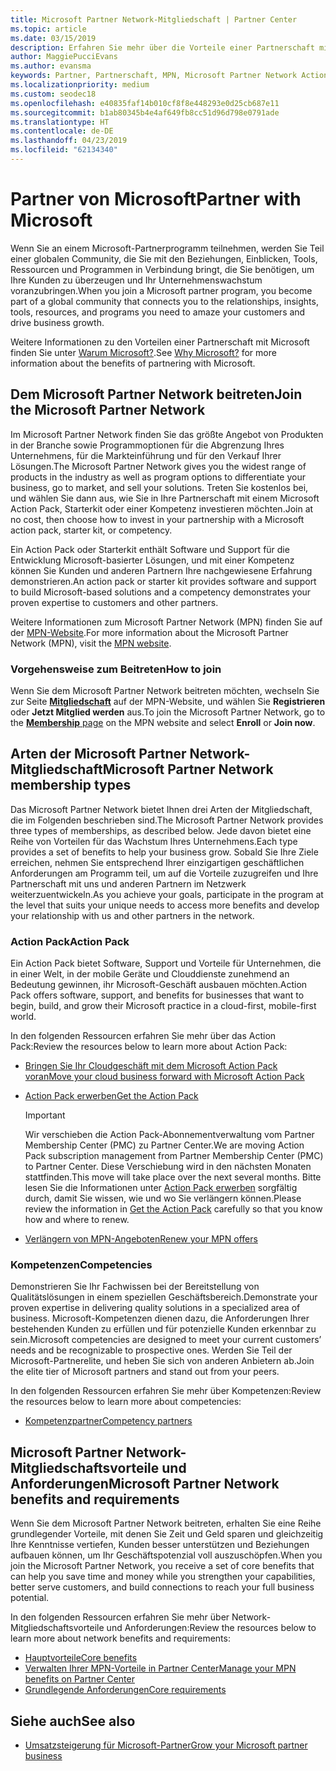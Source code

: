 ```yaml
---
title: Microsoft Partner Network-Mitgliedschaft | Partner Center
ms.topic: article
ms.date: 03/15/2019
description: Erfahren Sie mehr über die Vorteile einer Partnerschaft mit Microsoft. Im Microsoft Partner Network finden Sie das größte Angebot von Produkten in der Branche sowie Programmoptionen für die Abgrenzung Ihres Unternehmens, für die Markteinführung und für den Verkauf Ihrer Lösungen.
author: MaggiePucciEvans
ms.author: evansma
keywords: Partner, Partnerschaft, MPN, Microsoft Partner Network Action Pack, MAPS, Aktion Pack-Abonnement, Vorteile, MPN-Vorteile, Mitgliedschaft, Silver, Gold, Kompetenzen
ms.localizationpriority: medium
ms.custom: seodec18
ms.openlocfilehash: e40835faf14b010cf8f8e448293e0d25cb687e11
ms.sourcegitcommit: b1ab80345b4e4af649fb8cc51d96d798e0791ade
ms.translationtype: HT
ms.contentlocale: de-DE
ms.lasthandoff: 04/23/2019
ms.locfileid: "62134340"
---
```

# <a name="partner-with-microsoft"></a><span data-ttu-id="a9e79-105">Partner von Microsoft</span><span class="sxs-lookup"><span data-stu-id="a9e79-105">Partner with Microsoft</span></span>

<span data-ttu-id="a9e79-106">Wenn Sie an einem Microsoft-Partnerprogramm teilnehmen, werden Sie Teil einer globalen Community, die Sie mit den Beziehungen, Einblicken, Tools, Ressourcen und Programmen in Verbindung bringt, die Sie benötigen, um Ihre Kunden zu überzeugen und Ihr Unternehmenswachstum voranzubringen.</span><span class="sxs-lookup"><span data-stu-id="a9e79-106">When you join a Microsoft partner program, you become part of a global community that connects you to the relationships, insights, tools, resources, and programs you need to amaze your customers and drive business growth.</span></span>

<span data-ttu-id="a9e79-107">Weitere Informationen zu den Vorteilen einer Partnerschaft mit Microsoft finden Sie unter [Warum Microsoft?](https://partner.microsoft.com/business-opportunities/why-microsoft).</span><span class="sxs-lookup"><span data-stu-id="a9e79-107">See [Why Microsoft?](https://partner.microsoft.com/business-opportunities/why-microsoft) for more information about the benefits of partnering with Microsoft.</span></span> 

## <a name="join-the-microsoft-partner-network"></a><span data-ttu-id="a9e79-108">Dem Microsoft Partner Network beitreten</span><span class="sxs-lookup"><span data-stu-id="a9e79-108">Join the Microsoft Partner Network</span></span>

<!-- 12/5/18 The content below was copied and pasted directly from the Membership page of the MPN site (https://partner.microsoft.com/en-us/membership)-->

<span data-ttu-id="a9e79-109">Im Microsoft Partner Network finden Sie das größte Angebot von Produkten in der Branche sowie Programmoptionen für die Abgrenzung Ihres Unternehmens, für die Markteinführung und für den Verkauf Ihrer Lösungen.</span><span class="sxs-lookup"><span data-stu-id="a9e79-109">The Microsoft Partner Network gives you the widest range of products in the industry as well as program options to differentiate your business, go to market, and sell your solutions.</span></span> <span data-ttu-id="a9e79-110">Treten Sie kostenlos bei, und wählen Sie dann aus, wie Sie in Ihre Partnerschaft mit einem Microsoft Action Pack, Starterkit oder einer Kompetenz investieren möchten.</span><span class="sxs-lookup"><span data-stu-id="a9e79-110">Join at no cost, then choose how to invest in your partnership with a Microsoft action pack, starter kit, or competency.</span></span>

<span data-ttu-id="a9e79-111">Ein Action Pack oder Starterkit enthält Software und Support für die Entwicklung Microsoft-basierter Lösungen, und mit einer Kompetenz können Sie Kunden und anderen Partnern Ihre nachgewiesene Erfahrung demonstrieren.</span><span class="sxs-lookup"><span data-stu-id="a9e79-111">An action pack or starter kit provides software and support to build Microsoft-based solutions and a competency demonstrates your proven expertise to customers and other partners.</span></span>

<span data-ttu-id="a9e79-112">Weitere Informationen zum Microsoft Partner Network (MPN) finden Sie auf der [MPN-Website](https://partner.microsoft.com/commercial).</span><span class="sxs-lookup"><span data-stu-id="a9e79-112">For more information about the Microsoft Partner Network (MPN), visit the [MPN website](https://partner.microsoft.com/commercial).</span></span>

### <a name="how-to-join"></a><span data-ttu-id="a9e79-113">Vorgehensweise zum Beitreten</span><span class="sxs-lookup"><span data-stu-id="a9e79-113">How to join</span></span>

<span data-ttu-id="a9e79-114">Wenn Sie dem Microsoft Partner Network beitreten möchten, wechseln Sie zur Seite [**Mitgliedschaft**](https://partner.microsoft.com/membership) auf der MPN-Website, und wählen Sie **Registrieren** oder **Jetzt Mitglied werden** aus.</span><span class="sxs-lookup"><span data-stu-id="a9e79-114">To join the Microsoft Partner Network, go to the [**Membership** page](https://partner.microsoft.com/membership) on the MPN website and select **Enroll** or **Join now**.</span></span>

## <a name="microsoft-partner-network-membership-types"></a><span data-ttu-id="a9e79-115">Arten der Microsoft Partner Network-Mitgliedschaft</span><span class="sxs-lookup"><span data-stu-id="a9e79-115">Microsoft Partner Network membership types</span></span>

<!-- 12/5/18 The content below was copied and pasted directly from the Membership pages of the MPN site (https://partner.microsoft.com/en-us/membership)-->

<span data-ttu-id="a9e79-116">Das Microsoft Partner Network bietet Ihnen drei Arten der Mitgliedschaft, die im Folgenden beschrieben sind.</span><span class="sxs-lookup"><span data-stu-id="a9e79-116">The Microsoft Partner Network provides three types of memberships, as described below.</span></span> <span data-ttu-id="a9e79-117">Jede davon bietet eine Reihe von Vorteilen für das Wachstum Ihres Unternehmens.</span><span class="sxs-lookup"><span data-stu-id="a9e79-117">Each type provides a set of benefits to help your business grow.</span></span> <span data-ttu-id="a9e79-118">Sobald Sie Ihre Ziele erreichen, nehmen Sie entsprechend Ihrer einzigartigen geschäftlichen Anforderungen am Programm teil, um auf die Vorteile zuzugreifen und Ihre Partnerschaft mit uns und anderen Partnern im Netzwerk weiterzuentwickeln.</span><span class="sxs-lookup"><span data-stu-id="a9e79-118">As you achieve your goals, participate in the program at the level that suits your unique needs to access more benefits and develop your relationship with us and other partners in the network.</span></span>

### <a name="action-pack"></a><span data-ttu-id="a9e79-119">Action Pack</span><span class="sxs-lookup"><span data-stu-id="a9e79-119">Action Pack</span></span>

<span data-ttu-id="a9e79-120">Ein Action Pack bietet Software, Support und Vorteile für Unternehmen, die in einer Welt, in der mobile Geräte und Clouddienste zunehmend an Bedeutung gewinnen, ihr Microsoft-Geschäft ausbauen möchten.</span><span class="sxs-lookup"><span data-stu-id="a9e79-120">Action Pack offers software, support, and benefits for businesses that want to begin, build, and grow their Microsoft practice in a cloud-first, mobile-first world.</span></span> 

<span data-ttu-id="a9e79-121">In den folgenden Ressourcen erfahren Sie mehr über das Action Pack:</span><span class="sxs-lookup"><span data-stu-id="a9e79-121">Review the resources below to learn more about Action Pack:</span></span>

- [<span data-ttu-id="a9e79-122">Bringen Sie Ihr Cloudgeschäft mit dem Microsoft Action Pack voran</span><span class="sxs-lookup"><span data-stu-id="a9e79-122">Move your cloud business forward with Microsoft Action Pack</span></span>](https://partner.microsoft.com/membership/action-pack)
- [<span data-ttu-id="a9e79-123">Action Pack erwerben</span><span class="sxs-lookup"><span data-stu-id="a9e79-123">Get the Action Pack</span></span>](mpn-get-action-pack.md)
  
    >[!IMPORTANT]
    ><span data-ttu-id="a9e79-124">Wir verschieben die Action Pack-Abonnementverwaltung vom Partner Membership Center (PMC) zu Partner Center.</span><span class="sxs-lookup"><span data-stu-id="a9e79-124">We are moving Action Pack subscription management from Partner Membership Center (PMC) to Partner Center.</span></span> <span data-ttu-id="a9e79-125">Diese Verschiebung wird in den nächsten Monaten stattfinden.</span><span class="sxs-lookup"><span data-stu-id="a9e79-125">This move will take place over the next several months.</span></span> <span data-ttu-id="a9e79-126">Bitte lesen Sie die Informationen unter [Action Pack erwerben](mpn-get-action-pack.md) sorgfältig durch, damit Sie wissen, wie und wo Sie verlängern können.</span><span class="sxs-lookup"><span data-stu-id="a9e79-126">Please review the information in [Get the Action Pack](mpn-get-action-pack.md) carefully so that you know how and where to renew.</span></span>  

- [<span data-ttu-id="a9e79-127">Verlängern von MPN-Angeboten</span><span class="sxs-lookup"><span data-stu-id="a9e79-127">Renew your MPN offers</span></span>](renew-mpn-offers.md)

### <a name="competencies"></a><span data-ttu-id="a9e79-128">Kompetenzen</span><span class="sxs-lookup"><span data-stu-id="a9e79-128">Competencies</span></span>

<span data-ttu-id="a9e79-129">Demonstrieren Sie Ihr Fachwissen bei der Bereitstellung von Qualitätslösungen in einem speziellen Geschäftsbereich.</span><span class="sxs-lookup"><span data-stu-id="a9e79-129">Demonstrate your proven expertise in delivering quality solutions in a specialized area of business.</span></span> <span data-ttu-id="a9e79-130">Microsoft-Kompetenzen dienen dazu, die Anforderungen Ihrer bestehenden Kunden zu erfüllen und für potenzielle Kunden erkennbar zu sein.</span><span class="sxs-lookup"><span data-stu-id="a9e79-130">Microsoft competencies are designed to meet your current customers’ needs and be recognizable to prospective ones.</span></span> <span data-ttu-id="a9e79-131">Werden Sie Teil der Microsoft-Partnerelite, und heben Sie sich von anderen Anbietern ab.</span><span class="sxs-lookup"><span data-stu-id="a9e79-131">Join the elite tier of Microsoft partners and stand out from your peers.</span></span>

<span data-ttu-id="a9e79-132">In den folgenden Ressourcen erfahren Sie mehr über Kompetenzen:</span><span class="sxs-lookup"><span data-stu-id="a9e79-132">Review the resources below to learn more about competencies:</span></span>

- [<span data-ttu-id="a9e79-133">Kompetenzpartner</span><span class="sxs-lookup"><span data-stu-id="a9e79-133">Competency partners</span></span>](https://partner.microsoft.com/membership/competencies)

## <a name="microsoft-partner-network-benefits-and-requirements"></a><span data-ttu-id="a9e79-134">Microsoft Partner Network-Mitgliedschaftsvorteile und Anforderungen</span><span class="sxs-lookup"><span data-stu-id="a9e79-134">Microsoft Partner Network benefits and requirements</span></span>

<span data-ttu-id="a9e79-135">Wenn Sie dem Microsoft Partner Network beitreten, erhalten Sie eine Reihe grundlegender Vorteile, mit denen Sie Zeit und Geld sparen und gleichzeitig Ihre Kenntnisse vertiefen, Kunden besser unterstützen und Beziehungen aufbauen können, um Ihr Geschäftspotenzial voll auszuschöpfen.</span><span class="sxs-lookup"><span data-stu-id="a9e79-135">When you join the Microsoft Partner Network, you receive a set of core benefits that can help you save time and money while you strengthen your capabilities, better serve customers, and build connections to reach your full business potential.</span></span>

<span data-ttu-id="a9e79-136">In den folgenden Ressourcen erfahren Sie mehr über Network-Mitgliedschaftsvorteile und Anforderungen:</span><span class="sxs-lookup"><span data-stu-id="a9e79-136">Review the resources below to learn more about network benefits and requirements:</span></span>

- [<span data-ttu-id="a9e79-137">Hauptvorteile</span><span class="sxs-lookup"><span data-stu-id="a9e79-137">Core benefits</span></span>](https://partner.microsoft.com/en-us/membership/core-benefits#simple-tab-content-1)
- [<span data-ttu-id="a9e79-138">Verwalten Ihrer MPN-Vorteile in Partner Center</span><span class="sxs-lookup"><span data-stu-id="a9e79-138">Manage your MPN benefits on Partner Center</span></span>](manage-your-partner-network-benefits.md)
- [<span data-ttu-id="a9e79-139">Grundlegende Anforderungen</span><span class="sxs-lookup"><span data-stu-id="a9e79-139">Core requirements</span></span>](https://partner.microsoft.com/en-us/membership/core-benefits#simple-tab-content-2)

## <a name="see-also"></a><span data-ttu-id="a9e79-140">Siehe auch</span><span class="sxs-lookup"><span data-stu-id="a9e79-140">See also</span></span>
- [<span data-ttu-id="a9e79-141">Umsatzsteigerung für Microsoft-Partner</span><span class="sxs-lookup"><span data-stu-id="a9e79-141">Grow your Microsoft partner business</span></span>](grow-your-business.md)
